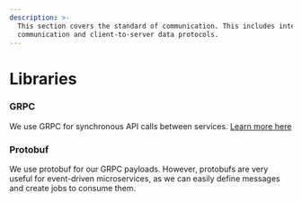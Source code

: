 ```yaml
---
description: >-
  This section covers the standard of communication. This includes inter-service
  communication and client-to-server data protocols.
---
```


# Libraries

### GRPC

We use GRPC for synchronous API calls between services. [Learn more here](https://grpc.io/)

### Protobuf

We use protobuf for our GRPC payloads. However, protobufs are very useful for event-driven microservices, as we can easily define messages and create jobs to consume them.

